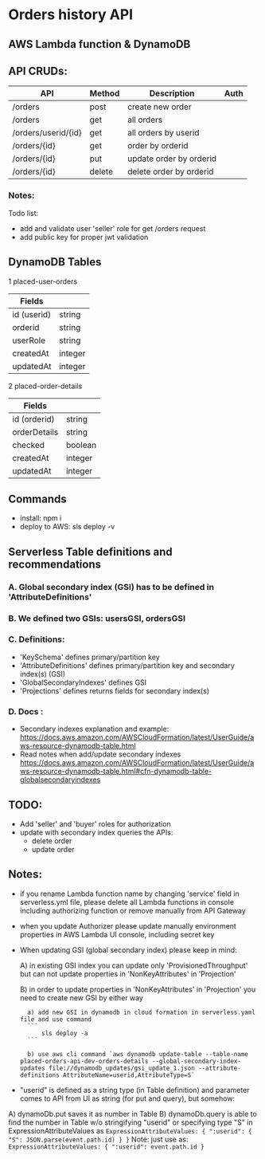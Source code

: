# Orders history API

## AWS Lambda function & DynamoDB

## API CRUDs:
| API    |  Method | Description | Auth |
|-----------|---|---|---|
| /orders | post | create new order |
| /orders | get | all orders |
| /orders/userid/{id} | get | all orders by userid |
| /orders/{id} | get | order by orderid |
| /orders/{id} | put | update order by orderid |
| /orders/{id} | delete | delete order by orderid |

### Notes:
Todo list:
* add and validate user 'seller' role for get /orders request
* add public key for proper jwt validation

## DynamoDB Tables

1 placed-user-orders

| Fields    |   |
|-----------|---|
| id (userid)   | string   |
| orderid   |  string |
| userRole   |  string |
| createdAt   |  integer |
| updatedAt   |  integer |

2  placed-order-details

| Fields    |   |
|-----------|---|
| id (orderid)  |  string |
| orderDetails   |  string |
| checked   | boolean  |
| createdAt   | integer  |
| updatedAt   |  integer |

## Commands
- install: npm i
- deploy to AWS: sls deploy -v
 
## Serverless Table definitions and recommendations
### A. Global secondary index (GSI) has to be defined in 'AttributeDefinitions'
### B. We defined two GSIs: usersGSI, ordersGSI
### C. Definitions:
- 'KeySchema' defines primary/partition key
- 'AttributeDefinitions' defines primary/partition key and secondary index(s) (GSI)
- 'GlobalSecondaryIndexes' defines GSI
- 'Projections' defines returns fields for secondary index(s)

### D. Docs : 
- Secondary indexes explanation and example: https://docs.aws.amazon.com/AWSCloudFormation/latest/UserGuide/aws-resource-dynamodb-table.html
- Read notes when add/update secondary indexes https://docs.aws.amazon.com/AWSCloudFormation/latest/UserGuide/aws-resource-dynamodb-table.html#cfn-dynamodb-table-globalsecondaryindexes
 
## TODO:
 - Add 'seller' and 'buyer' roles for authorization
 - update with secondary index queries the APIs:
    * delete order 
    * update order 

## Notes:
- if you rename Lambda function name by changing 'service' field in serverless.yml file, please delete all Lambda functions in console including authorizing function or remove manually from API Gateway 
- when you update Authorizer please update manually environment properties in AWS Lambda UI console, including secret key
- When updating GSI (global secondary index) please keep in mind:

    A)  in existing GSI index you can update only 'ProvisionedThroughput' but can not update properties in 'NonKeyAttributes' in 'Projection'

    B)  in order to update properties in 'NonKeyAttributes' in 'Projection' you need to create new GSI by either way
        
        a) add new GSI in dynamodb in cloud formation in serverless.yaml file and use command 
        ```
            sls deploy -a
        ```
        
        b) use aws cli command `aws dynamodb update-table --table-name placed-orders-api-dev-orders-details --global-secondary-index-updates file://dynamodb_updates/gsi_update_1.json --attribute-definitions AttributeName=userid,AttributeType=S`
     

- "userid" is defined as a string type (in Table definition) and parameter comes to API from UI as string (for put and query), but somehow:
 
 A) dynamoDb.put saves it as number in Table
 B) dynamoDb.query is able to find the number in Table w/o stringifying "userid" or specifying type "S" in ExpressionAttributeValues as
    ```
        ExpressionAttributeValues: {
          ":userid": {
            "S": JSON.parse(event.path.id)
          }
        }
    ```
Note: just use as:
    ```
        ExpressionAttributeValues: {
          ":userid": event.path.id
        }
    ```

